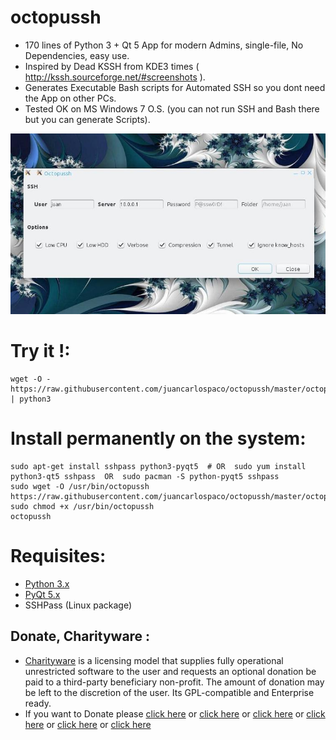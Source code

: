 octopussh
=========

- 170 lines of Python 3 + Qt 5 App for modern Admins, single-file, No Dependencies, easy use.
- Inspired by Dead KSSH from KDE3 times ( http://kssh.sourceforge.net/#screenshots ).
- Generates Executable Bash scripts for Automated SSH so you dont need the App on other PCs.
- Tested OK on MS Windows 7 O.S. (you can not run SSH and Bash there but you can generate Scripts).


![screenshot](https://raw.githubusercontent.com/juancarlospaco/octopussh/master/temp.jpg)


# Try it !:

```
wget -O - https://raw.githubusercontent.com/juancarlospaco/octopussh/master/octopussh | python3
```

# Install permanently on the system:

```
sudo apt-get install sshpass python3-pyqt5  # OR  sudo yum install python3-qt5 sshpass  OR  sudo pacman -S python-pyqt5 sshpass
sudo wget -O /usr/bin/octopussh https://raw.githubusercontent.com/juancarlospaco/octopussh/master/octopussh
sudo chmod +x /usr/bin/octopussh
octopussh
```

# Requisites:

- [Python 3.x](https://www.python.org "Python Homepage")
- [PyQt 5.x](http://www.riverbankcomputing.co.uk/software/pyqt/download5 "PyQt5 Homepage")
- SSHPass (Linux package)


Donate, Charityware :
---------------------

- [Charityware](https://en.wikipedia.org/wiki/Donationware) is a licensing model that supplies fully operational unrestricted software to the user and requests an optional donation be paid to a third-party beneficiary non-profit. The amount of donation may be left to the discretion of the user. Its GPL-compatible and Enterprise ready.
- If you want to Donate please [click here](http://www.icrc.org/eng/donations/index.jsp) or [click here](http://www.atheistalliance.org/support-aai/donate) or [click here](http://www.msf.org/donate) or [click here](http://richarddawkins.net/) or [click here](http://www.supportunicef.org/) or [click here](http://www.amnesty.org/en/donate)

